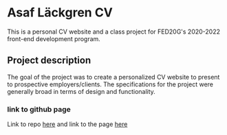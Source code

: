 # Asaf Läckgren CV

This is a personal CV website and a class project for FED20G's 2020-2022 front-end development program.

## Project description

The goal of the project was to create a personalized CV website to present to prospective employers/clients. The specifications for the project were generally broad in terms of design and functionality. 

### link to github page
Link to repo [here](https://github.com/intradastingly/CV.git)
and link to the page [here](https://intradastingly.github.io/CV/)

